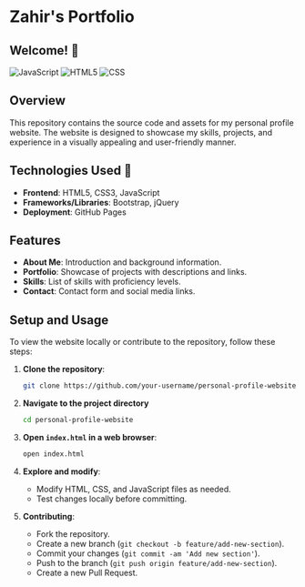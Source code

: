 # Zahir's Portfolio 


## Welcome! 👋
![JavaScript](https://img.shields.io/badge/javascript-%23323330.svg?style=for-the-badge&logo=javascript&logoColor=%23F7DF1E)
![HTML5](https://img.shields.io/badge/html5-%23E34F26.svg?style=for-the-badge&logo=html5&logoColor=white)
![CSS](https://img.shields.io/badge/css3-%231572B6.svg?style=for-the-badge&logo=css3&logoColor=white)

## Overview

This repository contains the source code and assets for my personal profile website. The website is designed to showcase my skills, projects, and experience in a visually appealing and user-friendly manner.

## Technologies Used 🎨

- **Frontend**: HTML5, CSS3, JavaScript
- **Frameworks/Libraries**: Bootstrap, jQuery
- **Deployment**: GitHub Pages

## Features

- **About Me**: Introduction and background information.
- **Portfolio**: Showcase of projects with descriptions and links.
- **Skills**: List of skills with proficiency levels.
- **Contact**: Contact form and social media links.

## Setup and Usage

To view the website locally or contribute to the repository, follow these steps:

1. **Clone the repository**:
   ```bash
   git clone https://github.com/your-username/personal-profile-website.git
   ```

2. **Navigate to the project directory**
   ```bash
   cd personal-profile-website
   ```

3. **Open `index.html` in a web browser**:
   ```bash
   open index.html
   ```

4. **Explore and modify**:
   - Modify HTML, CSS, and JavaScript files as needed.
   - Test changes locally before committing.

5. **Contributing**:
   - Fork the repository.
   - Create a new branch (`git checkout -b feature/add-new-section`).
   - Commit your changes (`git commit -am 'Add new section'`).
   - Push to the branch (`git push origin feature/add-new-section`).
   - Create a new Pull Request.

